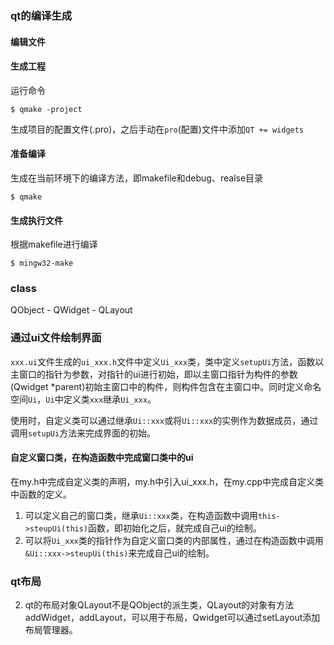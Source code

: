 ### qt的编译生成

#### 编辑文件

#### 生成工程

运行命令

    $ qmake -project

生成项目的配置文件(.pro)，之后手动在`pro`(配置)文件中添加`QT += widgets`

#### 准备编译

生成在当前环境下的编译方法，即makefile和debug、realse目录

    $ qmake

#### 生成执行文件

根据makefile进行编译

    $ mingw32-make

### class

QObject  - QWidget
         - QLayout

### 通过ui文件绘制界面

`xxx.ui`文件生成的`ui_xxx.h`文件中定义`Ui_xxx`类，类中定义`setupUi`方法，函数以主窗口的指针为参数，对指针的ui进行初始，即以主窗口指针为构件的参数(Qwidget *parent)初始主窗口中的构件，则构件包含在主窗口中。同时定义命名空间`Ui`，`Ui`中定义类`xxx`继承`Ui_xxx`。

使用时，自定义类可以通过继承`Ui::xxx`或将`Ui::xxx`的实例作为数据成员，通过调用`setupUi`方法来完成界面的初始。

#### 自定义窗口类，在构造函数中完成窗口类中的ui

在my.h中完成自定义类的声明，my.h中引入ui_xxx.h，在my.cpp中完成自定义类中函数的定义。

1. 可以定义自己的窗口类，继承`Ui::xxx`类，在构造函数中调用`this->steupUi(this)`函数，即初始化之后，就完成自己ui的绘制。
2. 可以将`Ui_xxx`类的指针作为自定义窗口类的内部属性，通过在构造函数中调用`&Ui::xxx->steupUi(this)`来完成自己ui的绘制。

### qt布局

2. qt的布局对象QLayout不是QObject的派生类，QLayout的对象有方法addWidget，addLayout，可以用于布局，Qwidget可以通过setLayout添加布局管理器。

